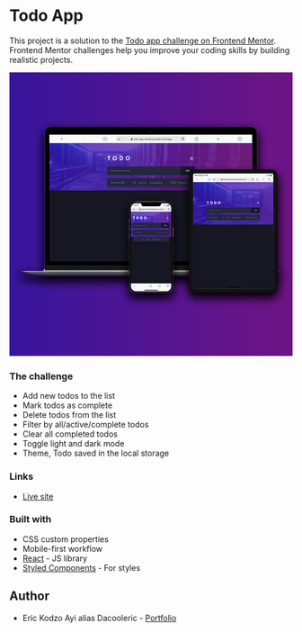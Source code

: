# Todo App

This project is a solution to the [Todo app challenge on Frontend Mentor](https://www.frontendmentor.io/challenges/todo-app-Su1_KokOW). Frontend Mentor challenges help you improve your coding skills by building realistic projects.

![](./src/assets/images/todoApp.png)

### The challenge

- Add new todos to the list
- Mark todos as complete
- Delete todos from the list
- Filter by all/active/complete todos
- Clear all completed todos
- Toggle light and dark mode
- Theme, Todo saved in the local storage
<!-- - Drag and drop to reorder items on the list -->

### Links

- [Live site](https://dacooleric-todo-app.netlify.app/)

### Built with

- CSS custom properties
- Mobile-first workflow
- [React](https://reactjs.org/) - JS library
- [Styled Components](https://styled-components.com/) - For styles

## Author

- Eric Kodzo Ayi alias Dacooleric - [Portfolio](https://dacooleric.netlify.app/)

